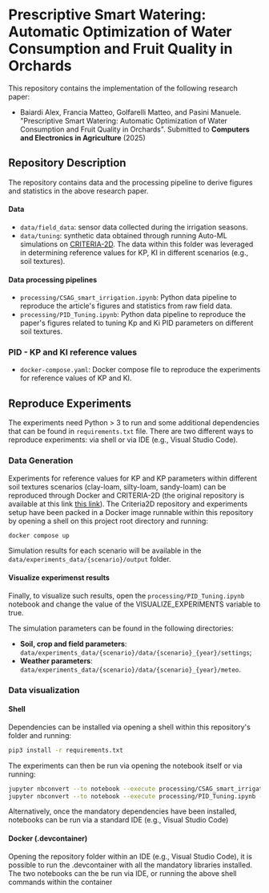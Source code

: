 # Prescriptive Smart Watering: Automatic Optimization of Water Consumption and Fruit Quality in Orchards

This repository contains the implementation of the following research paper:

- Baiardi Alex, Francia Matteo, Golfarelli Matteo, and Pasini Manuele. "Prescriptive Smart Watering: Automatic Optimization of Water Consumption and Fruit Quality in Orchards". Submitted to **Computers and Electronics in Agriculture** (2025) 

## Repository Description

The repository contains data and the processing pipeline to derive figures and statistics in the above research paper.

#### Data

- `data/field_data`: sensor data collected during the irrigation seasons.
- `data/tuning`: synthetic data obtained through running Auto-ML simulations on [CRITERIA-2D]([https://github.com/ManuelePasini/synthetic-soil-simulator/tree/pid_tuning](https://github.com/ftomei/CRITERIA-2D)). The data within this folder was leveraged in determining reference values for KP, KI in different scenarios (e.g., soil textures).

#### Data processing pipelines

- `processing/CSAG_smart_irrigation.ipynb`: Python data pipeline to reproduce the article's figures and statistics from raw field data.
- `processing/PID_Tuning.ipynb`: Python data pipeline to reproduce the paper's figures related to tuning Kp and Ki PID parameters on different soil textures.

### PID - KP and KI reference values

- `docker-compose.yaml`: Docker compose file to reproduce the experiments for reference values of KP and KI.

## Reproduce Experiments

The experiments need Python > 3 to run and some additional dependencies that can be found in `requirements.txt` file. There are two different ways to reproduce experiments: via shell or via IDE (e.g., Visual Studio Code).

### Data Generation

Experiments for reference values for KP and KP parameters within different soil textures scenarios (clay-loam, silty-loam, sandy-loam) can be reproduced through Docker and CRITERIA-2D (the original repository is available at this link [this link](https://github.com/ManuelePasini/synthetic-soil-simulator/tree/pid_tuning)).
The Criteria2D repository and experiments setup have been packed in a Docker image runnable within this repository by opening a shell on this project root directory and running:

```sh
docker compose up
```

Simulation results for each scenario will be available in the `data/experiments_data/{scenario}/output` folder.

#### Visualize experimenst results 
Finally, to visualize such results, open the `processing/PID_Tuning.ipynb` notebook and change the value of the VISUALIZE_EXPERIMENTS variable to true.

The simulation parameters can be found in the following directories:

- <b>Soil, crop and field parameters</b>: `data/experiments_data/{scenario}/data/{scenario}_{year}/settings`;
- <b>Weather parameters</b>: `data/experiments_data/{scenario}/data/{scenario}_{year}/meteo`.


### Data visualization

#### Shell

Dependencies can be installed via opening a shell within this repository's folder and running:

```sh
pip3 install -r requirements.txt
```

The experiments can then be run via opening the notebook itself or via running:

```sh
jupyter nbconvert --to notebook --execute processing/CSAG_smart_irrigation.ipynb --output results/CSAG_smart_irrigation_results.ipynb
jupyter nbconvert --to notebook --execute processing/PID_Tuning.ipynb --output results/PID_Tuning.ipynb
```

Alternatively, once the mandatory dependencies have been installed, notebooks can be run via a standard IDE (e.g., Visual Studio Code)

#### Docker (.devcontainer)

Opening the repository folder within an IDE (e.g., Visual Studio Code), it is possible to run the .devcontainer with all the mandatory libraries installed.
The two notebooks can the be run via IDE, or running the above shell commands within the container
